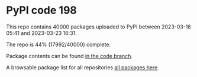 # PyPI code 198

This repo contains 40000 packages uploaded to PyPI between 
2023-03-18 05:41 and 2023-03-23 16:31.

The repo is 44% (17992/40000) complete.

Package contents can be found [in the code branch](https://github.com/pypi-data/pypi-mirror-198/tree/code/packages).

A browsable package list for all repositories [all packages here](https://pypi-data.github.io/website/repositories/pypi-mirror-198).


